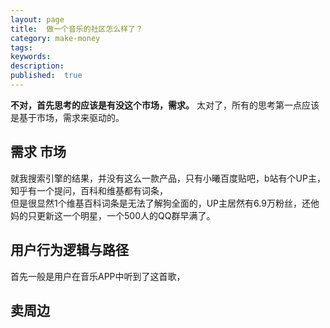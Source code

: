 ```yaml
---
layout: page
title:  做一个音乐的社区怎么样了？
category: make-money
tags:
keywords:
description:
published:  true
---
```



**不对，首先思考的应该是有没这个市场，需求。**  太对了，所有的思考第一点应该是基于市场，需求来驱动的。
## 需求 市场
就我搜索引擎的结果，并没有这么一款产品，只有小曦百度贴吧，b站有个UP主，知乎有一个提问，百科和维基都有词条，  
但是很显然1个维基百科词条是无法了解狗全面的，UP主居然有6.9万粉丝，还他妈的只更新这一个明星，一个500人的QQ群早满了。



## 用户行为逻辑与路径
首先一般是用户在音乐APP中听到了这首歌，

## 卖周边









